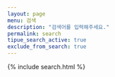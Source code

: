 ```yaml
---
layout: page
menu: 검색
description: "검색어를 입력해주세요."
permalink: search
tipue_search_active: true
exclude_from_search: true
---
```

{% include search.html %}